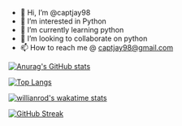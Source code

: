 - 👋 Hi, I’m @captjay98
- 👀 I’m interested in Python
- 🌱 I’m currently learning python
- 💞️ I’m looking to collaborate on python
- 📫 How to reach me @ captjay98@gmail.com

<!---
captjay98/captjay98 is a ✨ special ✨ repository because its `README.md` (this file) appears on your GitHub profile.
You can click the Preview link to take a look at your changes.
--->
[![Anurag's GitHub stats](https://github-readme-stats.vercel.app/api?username=captjay98&theme=tokyonight)](https://github.com/captjay98/github-readme-stats)

[![Top Langs](https://github-readme-stats.vercel.app/api/top-langs/?username=captjay98)](https://github.com/captjay98/github-readme-stats)

[![willianrod's wakatime stats](https://github-readme-stats.vercel.app/api/wakatime?username=captjay98)](https://github.com/captjay98/github-readme-stats)

[![GitHub Streak](https://github-readme-streak-stats.herokuapp.com/?user=captjay98&theme=highcontrast)](https://git.io/streak-stats)

